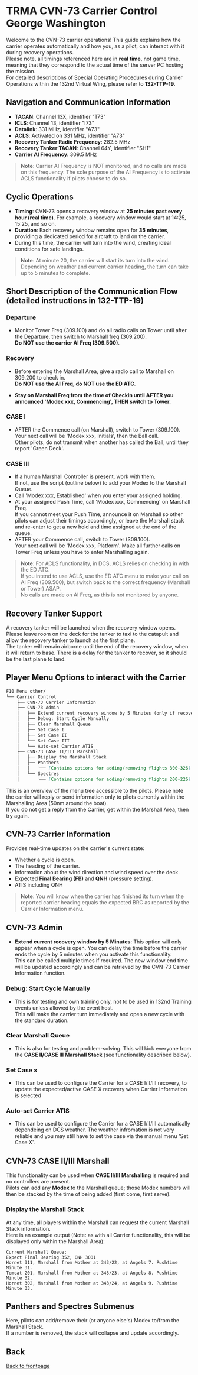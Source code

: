 
# TRMA CVN-73 Carrier Control George Washington

Welcome to the CVN-73 carrier operations! This guide explains how the carrier operates automatically and how you, as a pilot, can interact with it during recovery operations.  
Please note, all timings referenced here are in **real time**, not game time, meaning that they correspond to the actual time of the server PC hosting the mission.  
For detailed descriptions of Special Operating Procedures during Carrier Operations within the 132nd Virtual Wing, please refer to **132-TTP-19**.

## Navigation and Communication Information

- **TACAN**: Channel 13X, identifier "T73"
- **ICLS**: Channel 13, identifier "I73"
- **Datalink**: 331 MHz, identifier "A73"
- **ACLS**: Activated on 331 MHz, identifier "A73"
- **Recovery Tanker Radio Frequency**: 282.5 MHz
- **Recovery Tanker TACAN**: Channel 64Y, identifier "SH1"
- **Carrier AI Frequency**: 309.5 MHz

> **Note**: Carrier AI Frequency is NOT monitored, and no calls are made on this frequency. The sole purpose of the AI Frequency is to activate ACLS functionality if pilots choose to do so.

## Cyclic Operations

- **Timing**: CVN-73 opens a recovery window at **25 minutes past every hour (real time)**. For example, a recovery window would start at 14:25, 15:25, and so on.
- **Duration**: Each recovery window remains open for **35 minutes**, providing a dedicated period for aircraft to land on the carrier.
- During this time, the carrier will turn into the wind, creating ideal conditions for safe landings.

> **Note**: At minute 20, the carrier will start its turn into the wind. Depending on weather and current carrier heading, the turn can take up to 5 minutes to complete.

## Short Description of the Communication Flow (detailed instructions in **132-TTP-19**)

### Departure
- Monitor Tower Freq (309.100) and do all radio calls on Tower until after the Departure, then switch to Marshall freq (309.200).  
  **Do NOT use the carrier AI Freq (309.500)**.

### Recovery
- Before entering the Marshall Area, give a radio call to Marshall on 309.200 to check in.  
  **Do NOT use the AI Freq, do NOT use the ED ATC**.  

- **Stay on Marshall Freq from the time of Checkin until AFTER you announced 'Modex xxx, Commencing', THEN switch to Tower.**

### CASE I
- AFTER the Commence call (on Marshall), switch to Tower (309.100).  
  Your next call will be 'Modex xxx, Initials', then the Ball call.  
  Other pilots, do not transmit when another has called the Ball, until they report 'Green Deck'.

### CASE III
- If a human Marshall Controller is present, work with them.  
  If not, use the script (outline below) to add your Modex to the Marshall Queue.
- Call 'Modex xxx, Established' when you enter your assigned holding.
- At your assigned Push Time, call 'Modex xxx, Commencing' on Marshall Freq.  
  If you cannot meet your Push Time, announce it on Marshall so other pilots can adjust their timings accordingly, or leave the Marshall stack and re-enter to get a new hold and time assigned at the end of the queue.
- AFTER your Commence call, switch to Tower (309.100).  
  Your next call will be 'Modex xxx, Platform'. Make all further calls on Tower Freq unless you have to enter Marshalling again.

> **Note**: For ACLS functionality, in DCS, ACLS relies on checking in with the ED ATC.  
If you intend to use ACLS, use the ED ATC menu to make your call on AI Freq (309.500), but switch back to the correct frequency (Marshall or Tower) ASAP.  
No calls are made on AI Freq, as this is not monitored by anyone.

## Recovery Tanker Support

A recovery tanker will be launched when the recovery window opens. Please leave room on the deck for the tanker to taxi to the catapult and allow the recovery tanker to launch as the first plane.  
The tanker will remain airborne until the end of the recovery window, when it will return to base. There is a delay for the tanker to recover, so it should be the last plane to land.

## Player Menu Options to interact with the Carrier

```markdown
F10 Menu other/
└── Carrier Control
    ├── CVN-73 Carrier Information
    ├── CVN-73 Admin
    │   ├── Extend current recovery window by 5 Minutes (only if recovery is active)
    │   ├── Debug: Start Cycle Manually
    │   ├── Clear Marshall Queue
    │   ├── Set Case I
    │   ├── Set Case II
    │   └── Set Case III
    │   └── Auto-set Carrier ATIS
    ├── CVN-73 CASE II/III Marshall
    │   ├── Display the Marshall Stack
    │   ├── Panthers
    │   │   └── [Contains options for adding/removing flights 300-326]
    │   └── Spectres
    │       └── [Contains options for adding/removing flights 200-226]
```

This is an overview of the menu tree accessible to the pilots. Please note the carrier will reply or send information only to pilots currently within the Marshalling Area (50nm around the boat).  
If you do not get a reply from the Carrier, get within the Marshall Area, then try again.

## CVN-73 Carrier Information

Provides real-time updates on the carrier's current state:
- Whether a cycle is open.
- The heading of the carrier.
- Information about the wind direction and wind speed over the deck.
- Expected **Final Bearing (FB)** and **QNH** (pressure setting).
- ATIS including QNH

> **Note**: You will know when the carrier has finished its turn when the reported carrier heading equals the expected BRC as reported by the Carrier Information menu.

## CVN-73 Admin

- **Extend current recovery window by 5 Minutes**: This option will only appear when a cycle is open. You can delay the time before the carrier ends the cycle by 5 minutes when you activate this functionality.  
  This can be called multiple times if required. The new window end time will be updated accordingly and can be retrieved by the CVN-73 Carrier Information function.

### Debug: Start Cycle Manually

- This is for testing and own training only, not to be used in 132nd Training events unless allowed by the event host.  
  This will make the carrier turn immediately and open a new cycle with the standard duration.

### Clear Marshall Queue

- This is also for testing and problem-solving. This will kick everyone from the **CASE II/CASE III Marshall Stack** (see functionality described below).

### Set Case x

- This can be used to configure the Carrier for a CASE I/II/III recovery, to update the expected/active CASE X recovery when Carrier Information is selected

### Auto-set Carrier ATIS

- This can be used to configure the Carrier for a CASE I/II/III automatically dependeing on DCS weather. The weather infromation is not very reliable and you may still have to set the case via the manual menu 'Set Case X'.

## CVN-73 CASE II/III Marshall

This functionality can be used when **CASE II/III Marshalling** is required and no controllers are present.  
Pilots can add any **Modex** to the Marshall queue; those Modex numbers will then be stacked by the time of being added (first come, first serve).

### Display the Marshall Stack

At any time, all players within the Marshall can request the current Marshall Stack information.  
Here is an example output (Note: as with all Carrier functionality, this will be displayed only within the Marshall Area):

```
Current Marshall Queue:
Expect Final Bearing 352, QNH 3001
Hornet 311, Marshall from Mother at 343/22, at Angels 7. Pushtime Minute 31.
Tomcat 201, Marshall from Mother at 343/23, at Angels 8. Pushtime Minute 32.
Hornet 302, Marshall from Mother at 343/24, at Angels 9. Pushtime Minute 33.
```

## Panthers and Spectres Submenus

Here, pilots can add/remove their (or anyone else's) Modex to/from the Marshall Stack.  
If a number is removed, the stack will collapse and update accordingly.

## Back

[Back to frontpage](https://132nd-vwing.github.io/TRMA_Brief/)
